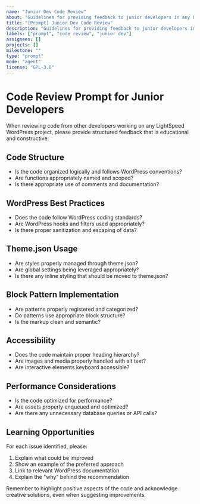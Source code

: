 ```yaml
---
name: "Junior Dev Code Review"
about: "Guidelines for providing feedback to junior developers in any LightSpeed WordPress project."
title: "[Prompt] Junior Dev Code Review"
description: "Guidelines for providing feedback to junior developers in any LightSpeed WordPress project."
labels: ["prompt", "code review", "junior dev"]
assignees: []
projects: []
milestone: ""
type: "prompt"
mode: "agent"
license: "GPL-3.0"
---
```


# Code Review Prompt for Junior Developers

When reviewing code from other developers working on any LightSpeed WordPress project, please provide structured feedback that is educational and constructive:

## Code Structure
- Is the code organized logically and follows WordPress conventions?
- Are functions appropriately named and scoped?
- Is there appropriate use of comments and documentation?

## WordPress Best Practices
- Does the code follow WordPress coding standards?
- Are WordPress hooks and filters used appropriately?
- Is there proper sanitization and escaping of data?

## Theme.json Usage
- Are styles properly managed through theme.json?
- Are global settings being leveraged appropriately?
- Is there any inline styling that should be moved to theme.json?

## Block Pattern Implementation
- Are patterns properly registered and categorized?
- Do patterns use appropriate block structure?
- Is the markup clean and semantic?

## Accessibility
- Does the code maintain proper heading hierarchy?
- Are images and media properly handled with alt text?
- Are interactive elements keyboard accessible?

## Performance Considerations
- Is the code optimized for performance?
- Are assets properly enqueued and optimized?
- Are there any unnecessary database queries or API calls?

## Learning Opportunities
For each issue identified, please:
1. Explain what could be improved
2. Show an example of the preferred approach
3. Link to relevant WordPress documentation
4. Explain the "why" behind the recommendation

Remember to highlight positive aspects of the code and acknowledge creative solutions, even when suggesting improvements.
